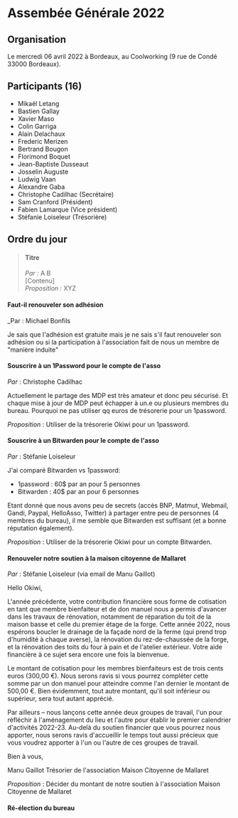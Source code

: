 # Assembée Générale 2022

## Organisation

Le mercredi 06 avril 2022 à Bordeaux, au Coolworking (9 rue de Condé 33000 Bordeaux).

## Participants (16)

- Mikaël Letang
- Bastien Gallay
- Xavier Maso
- Colin Garriga
- Alain Delachaux
- Frederic Merizen
- Bertrand Bougon
- Florimond Boquet
- Jean-Baptiste Dusseaut
- Josselin Auguste
- Ludwig Vaan
- Alexandre Gaba
- Christophe Cadilhac (Secrétaire)
- Sam Cranford (Président)
- Fabien Lamarque (Vice président)
- Stéfanie Loiseleur (Trésorière)


## Ordre du jour

> #### Titre  
> _Par :_ A B  
> [Contenu]  
> _Proposition :_ XYZ

#### Faut-il renouveler son adhésion  
_Par : Michael Bonfils

Je sais que l'adhésion est gratuite mais je ne sais s'il faut renouveler son adhésion ou si la participation à l'association fait de nous un membre de "manière induite" 

#### Souscrire à un 1Password pour le compte de l'asso 
_Par_ : Christophe  Cadilhac  


Actuellement le partage des MDP est très amateur et donc peu sécurisé. Et chaque mise à jour de MDP peut échapper à un.e ou plusieurs membres du bureau. Pourquoi ne pas utiliser qq euros de trésorerie pour un 1password.

_Proposition_ : Utiliser de la trésorerie Okiwi pour un 1password.

#### Souscrire à un Bitwarden pour le compte de l'asso 
_Par_ : Stéfanie Loiseleur

J'ai comparé Bitwarden vs 1password:
- 1password : 60$ par an pour 5 personnes
- Bitwarden : 40$ par an pour 6 personnes

Etant donné que nous avons peu de secrets (accès BNP, Matmut, Webmail, Gandi, Paypal, HelloAsso, Twitter) à partager entre peu de personnes (4 membres du bureau), il me semble que Bitwarden est suffisant (et a bonne réputation également).

_Proposition_ : Utiliser de la trésorerie Okiwi pour un compte Bitwarden.

#### Renouveler notre soutien à la maison citoyenne de Mallaret
_Par_ : Stéfanie Loiseleur (via email de Manu Gaillot)

Hello Okiwi,

L'année précédente, votre contribution financière sous forme de 
cotisation en tant que membre bienfaiteur et de don manuel nous a permis 
d'avancer dans les travaux de rénovation, notamment de réparation du 
toit de la maison basse et celle du premier étage de la forge. Cette 
année 2022, nous espérons boucler le drainage de la façade nord de la 
ferme (qui prend trop d'humidité à chaque averse), la rénovation du 
rez-de-chaussée de la forge, et la rénovation des toits du four à pain 
et de l'atelier extérieur. Votre aide financière à ce sujet sera encore 
une fois la bienvenue.

Le montant de cotisation pour les membres bienfaiteurs est de trois 
cents euros (300,00 €). Nous serons ravis si vous pourrez compléter 
cette somme par un don manuel pour atteindre comme l'an dernier le 
montant de 500,00 €. Bien évidemment, tout autre montant, qu'il soit 
inférieur ou supérieur, sera tout autant apprécié.

Par ailleurs – nous lançons cette année deux groupes de travail, l'un 
pour réfléchir à l'aménagement du lieu et l'autre pour établir le 
premier calendrier d'activités 2022-23. Au-delà du soutien financier que 
vous pourrez nous apporter, nous serons ravis d'accueillir le temps tout 
aussi précieux que vous voudrez apporter à l'un ou l'autre de ces 
groupes de travail.

Bien à vous,

Manu Gaillot
Trésorier de l'association Maison Citoyenne de Mallaret

_Proposition_ : Décider du montant de notre soutien à l'association Maison Citoyenne de Mallaret

#### Ré-élection du bureau

